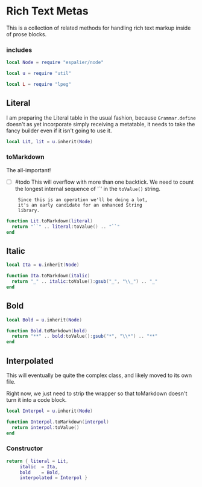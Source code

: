 # Rich Text Metas


  This is a collection of related methods for handling rich text markup
inside of prose blocks.


### includes

```lua
local Node = require "espalier/node"

local u = require "util"

local L = require "lpeg"
```
## Literal

  I am preparing the Literal table in the usual fashion, because
``Grammar.define`` doesn't as yet incorporate simply receiving a
metatable, it needs to take the fancy builder even if it isn't
going to use it.

```lua
local Lit, lit = u.inherit(Node)
```
### toMarkdown

The all-important!


- [ ] #todo  This will overflow with more than one backtick.
       We need to count the longest internal sequence of
       '`' in the ``toValue()`` string.


       Since this is an operation we'll be doing a lot,
       it's an early candidate for an enhanced String
       library.

```lua
function Lit.toMarkdown(literal)
  return "``" .. literal:toValue() .. "``"
end
```
## Italic

```lua
local Ita = u.inherit(Node)

function Ita.toMarkdown(italic)
  return "_" .. italic:toValue():gsub("_", "\\_") .. "_"
end
```
## Bold

```lua
local Bold = u.inherit(Node)

function Bold.toMarkdown(bold)
  return "**" .. bold:toValue():gsub("*", "\\*") .. "**"
end
```
## Interpolated

  This will eventually be quite the complex class, and likely moved to
its own file.


Right now, we just need to strip the wrapper so that toMarkdown doesn't
turn it into a code block.

```lua
local Interpol = u.inherit(Node)

function Interpol.toMarkdown(interpol)
  return interpol:toValue()
end

```
### Constructor


```lua
return { literal = Lit,
     italic  = Ita,
     bold    = Bold,
     interpolated = Interpol }
```

